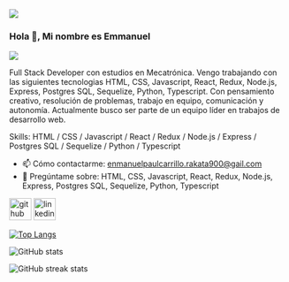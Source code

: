 ![](https://thumbs.gfycat.com/ExcellentMadeupChital-max-1mb.gif)
-------------------------------------------------------------------------------------------------------------------------------------------------------------------------
### Hola 👋, Mi nombre es Emmanuel
![](https://res.cloudinary.com/dltjb3yhc/image/upload/v1659452594/banner/Pa%C3%BAl_66_sjs9w2.png)

Full Stack Developer con estudios en Mecatrónica. Vengo trabajando con las siguientes tecnologias HTML, CSS, Javascript, React, Redux, Node.js, Express, Postgres SQL, Sequelize, Python, Typescript. Con pensamiento creativo, resolución de problemas, trabajo en equipo, comunicación y autonomía. Actualmente busco ser parte de un equipo líder en trabajos de desarrollo web.

Skills:  HTML / CSS / Javascript / React / Redux / Node.js  / Express / Postgres SQL / Sequelize / Python / Typescript 

- 📫 Cómo contactarme: enmanuelpaulcarrillo.rakata900@gail.com 
- 💬 Pregúntame sobre:  HTML, CSS, Javascript, React, Redux, Node.js, Express,  Postgres SQL, Sequelize, Python, Typescript 

[<img src='https://cdn.jsdelivr.net/npm/simple-icons@3.0.1/icons/github.svg' alt='github' height='40'>](https://github.com/EmaPaul)  [<img src='https://cdn.jsdelivr.net/npm/simple-icons@3.0.1/icons/linkedin.svg' alt='linkedin' height='40'>](https://www.linkedin.com/in/https://www.linkedin.com/in/emmanuel-pa%C3%BAl-carrillo-carpio//)  

[![Top Langs](https://github-readme-stats.vercel.app/api/top-langs/?username=EmaPaul)](https://github.com/anuraghazra/github-readme-stats)

![GitHub stats](https://github-readme-stats.vercel.app/api?username=EmaPaul&show_icons=true&count_private=true)  

![GitHub streak stats](https://github-readme-streak-stats.herokuapp.com/?user=EmaPaul)  
